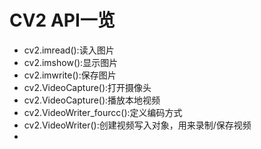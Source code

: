 # CV2 API一览

* cv2.imread():读入图片
* cv2.imshow():显示图片
* cv2.imwrite():保存图片
* cv2.VideoCapture():打开摄像头
* cv2.VideoCapture():播放本地视频
* cv2.VideoWriter_fourcc():定义编码方式
* cv2.VideoWriter():创建视频写入对象，用来录制/保存视频
* 